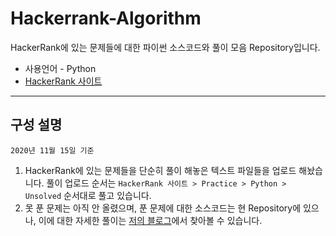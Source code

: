 # Hackerrank-Algorithm
HackerRank에 있는 문제들에 대한 파이썬 소스코드와 풀이 모음 Repository입니다.

* 사용언어 - Python
* [HackerRank 사이트](https://www.hackerrank.com/dashboard)  

---  

## 구성 설명
`2020년 11월 15일 기준`
1. HackerRank에 있는 문제들을 단순히 풀이 해놓은 텍스트 파일들을 업로드 해놨습니다. 풀이 업로드 순서는 `HackerRank 사이트 > Practice > Python > Unsolved` 순서대로 풀고 있습니다.
1. 못 푼 문제는 아직 안 올렸으며, 푼 문제에 대한 소스코드는 현 Repository에 있으나, 이에 대한 자세한 풀이는 [저의 블로그](https://hwan-hobby.tistory.com/)에서 찾아볼 수 있습니다.
